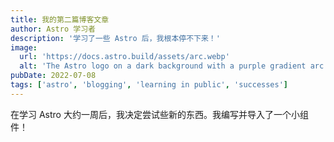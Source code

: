 ```yaml
---
title: 我的第二篇博客文章
author: Astro 学习者
description: '学习了一些 Astro 后，我根本停不下来！'
image:
  url: 'https://docs.astro.build/assets/arc.webp'
  alt: 'The Astro logo on a dark background with a purple gradient arc.'
pubDate: 2022-07-08
tags: ['astro', 'blogging', 'learning in public', 'successes']
---
```


在学习 Astro 大约一周后，我决定尝试些新的东西。我编写并导入了一个小组件！
